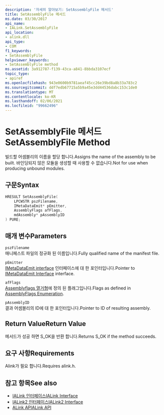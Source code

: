 ```yaml
---
description: '자세히 알아보기: SetAssemblyFile 메서드'
title: SetAssemblyFile 메서드
ms.date: 03/30/2017
api_name:
- IALink.SetAssemblyFile
api_location:
- alink.dll
api_type:
- COM
f1_keywords:
- SetAssemblyFile
helpviewer_keywords:
- SetAssemblyFile method
ms.assetid: 3a912787-f139-43ca-a841-8bbda3107ecf
topic_type:
- apiref
ms.openlocfilehash: 943e0600b9781aeaf45cc26e39bd8a8b33a783c2
ms.sourcegitcommit: ddf7edb67715a5b9a45e3dd44536dabc153c1de0
ms.translationtype: MT
ms.contentlocale: ko-KR
ms.lasthandoff: 02/06/2021
ms.locfileid: "99662496"
---
```

# <a name="setassemblyfile-method"></a><span data-ttu-id="e48d1-103">SetAssemblyFile 메서드</span><span class="sxs-lookup"><span data-stu-id="e48d1-103">SetAssemblyFile Method</span></span>

<span data-ttu-id="e48d1-104">빌드할 어셈블리의 이름을 할당 합니다.</span><span class="sxs-lookup"><span data-stu-id="e48d1-104">Assigns the name of the assembly to be built.</span></span> <span data-ttu-id="e48d1-105">바인딩되지 않은 모듈을 생성할 때 사용할 수 없습니다.</span><span class="sxs-lookup"><span data-stu-id="e48d1-105">Not for use when producing unbound modules.</span></span>  
  
## <a name="syntax"></a><span data-ttu-id="e48d1-106">구문</span><span class="sxs-lookup"><span data-stu-id="e48d1-106">Syntax</span></span>  
  
```cpp  
HRESULT SetAssemblyFile(  
    LPCWSTR pszFilename,  
    IMetaDataEmit* pEmitter,  
    AssemblyFlags afFlags,  
    mdAssembly* pAssemblyID  
) PURE;  
```  
  
## <a name="parameters"></a><span data-ttu-id="e48d1-107">매개 변수</span><span class="sxs-lookup"><span data-stu-id="e48d1-107">Parameters</span></span>  

 `pszFilename`  
 <span data-ttu-id="e48d1-108">매니페스트 파일의 정규화 된 이름입니다.</span><span class="sxs-lookup"><span data-stu-id="e48d1-108">Fully qualified name of the manifest file.</span></span>  
  
 `pEmitter`  
 <span data-ttu-id="e48d1-109">[IMetaDataEmit interface](../metadata/imetadataemit-interface.md) 인터페이스에 대 한 포인터입니다.</span><span class="sxs-lookup"><span data-stu-id="e48d1-109">Pointer to [IMetaDataEmit Interface](../metadata/imetadataemit-interface.md) interface.</span></span>  
  
 `afFlags`  
 <span data-ttu-id="e48d1-110">[Assemblyflags 열거형](../metadata/assemblyflags-enumeration.md)에 정의 된 플래그입니다.</span><span class="sxs-lookup"><span data-stu-id="e48d1-110">Flags as defined in [AssemblyFlags Enumeration](../metadata/assemblyflags-enumeration.md).</span></span>  
  
 `pAssemblyID`  
 <span data-ttu-id="e48d1-111">결과 어셈블리의 ID에 대 한 포인터입니다.</span><span class="sxs-lookup"><span data-stu-id="e48d1-111">Pointer to ID of resulting assembly.</span></span>  
  
## <a name="return-value"></a><span data-ttu-id="e48d1-112">Return Value</span><span class="sxs-lookup"><span data-stu-id="e48d1-112">Return Value</span></span>  

 <span data-ttu-id="e48d1-113">메서드가 성공 하면 S_OK을 반환 합니다.</span><span class="sxs-lookup"><span data-stu-id="e48d1-113">Returns S_OK if the method succeeds.</span></span>  
  
## <a name="requirements"></a><span data-ttu-id="e48d1-114">요구 사항</span><span class="sxs-lookup"><span data-stu-id="e48d1-114">Requirements</span></span>  

 <span data-ttu-id="e48d1-115">Alink가 필요 합니다.</span><span class="sxs-lookup"><span data-stu-id="e48d1-115">Requires alink.h.</span></span>  
  
## <a name="see-also"></a><span data-ttu-id="e48d1-116">참고 항목</span><span class="sxs-lookup"><span data-stu-id="e48d1-116">See also</span></span>

- [<span data-ttu-id="e48d1-117">IALink 인터페이스</span><span class="sxs-lookup"><span data-stu-id="e48d1-117">IALink Interface</span></span>](ialink-interface.md)
- [<span data-ttu-id="e48d1-118">IALink2 인터페이스</span><span class="sxs-lookup"><span data-stu-id="e48d1-118">IALink2 Interface</span></span>](ialink2-interface.md)
- [<span data-ttu-id="e48d1-119">ALink API</span><span class="sxs-lookup"><span data-stu-id="e48d1-119">ALink API</span></span>](index.md)
